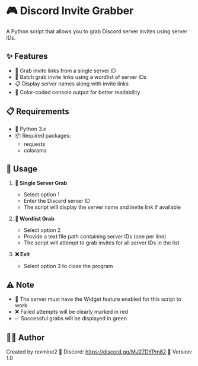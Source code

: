 # 🎮 Discord Invite Grabber

A Python script that allows you to grab Discord server invites using server IDs.

## ✨ Features

- 🔗 Grab invite links from a single server ID
- 📑 Batch grab invite links using a wordlist of server IDs
- 📋 Display server names along with invite links
- 🎨 Color-coded console output for better readability

## 📋 Requirements

- 🐍 Python 3.x
- 📦 Required packages:
  - requests
  - colorama

## 🚀 Usage

1. **🎯 Single Server Grab**
   - Select option 1
   - Enter the Discord server ID
   - The script will display the server name and invite link if available

2. **📜 Wordlist Grab**
   - Select option 2
   - Provide a text file path containing server IDs (one per line)
   - The script will attempt to grab invites for all server IDs in the list

3. **❌ Exit**
   - Select option 3 to close the program

## ⚠️ Note

- 🔧 The server must have the Widget feature enabled for this script to work
- ❌ Failed attempts will be clearly marked in red
- ✅ Successful grabs will be displayed in green

## 👨‍💻 Author

Created by rexmine2
🔗 Discord: https://discord.gg/MJ27DYPm82
📌 Version: 1.0
